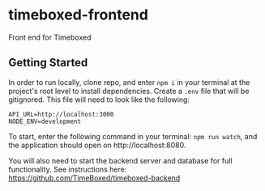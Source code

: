 # timeboxed-frontend
Front end for Timeboxed

## Getting Started

In order to run locally, clone repo, and enter ```npm i``` in your terminal at the project's root level to install dependencies. Create a ```.env``` file that will be gitignored. This file will need to look like the following:

```
API_URL=http://localhost:3000
NODE_ENV=development
```

To start, enter the following command in your terminal: ```npm run watch```, and the application should open on http://localhost:8080.

You will also need to start the backend server and database for full functionality. See instructions here: https://github.com/TimeBoxed/timeboxed-backend